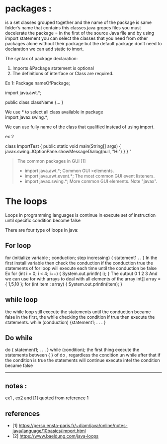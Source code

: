 # packages : 
is a set classes grouped together  and the name of  the package is same folder’s name that  contains this classes.java  gropes files 
 you must decelerate the package = in the first of  the source Java file  and by using import statement you can select the classes that you need from other packages alone without their package but the default package don’t need to declaration   we can add static to imort.

The syntax of package declaration:
1.	Imports  &Package statement  is optional
2.	 The definitions  of interface  or Class  are required.

Ex 1:
Package nameOfPackage;

import java.awt.*;

public class className {…
}

We use * to select all class available in package  
import javax.swing.*;  

We can use  fully name of the class that qualified instead of using import.

ex 2

class ImportTest {
    public static void main(String[] args) {
        javax.swing.JOptionPane.showMessageDialog(null, "Hi")
    }
}
"
 > The common packages in GUI [1]
>- import java.awt.*;	Common GUI >elements.
> - import java.awt.event.*;	The most common GUI event listeners.
> - import javax.swing.*;	More common GUI elements. Note "javax".
 
# The loops
Loops in programming languages is continue in execute set of instruction until specific condition become false

There are four type of loops in java:

## For loop
for (initialize variable ; conduction; step incressing) {
statement1
.
.
 }
In the first  install variable then check the conduction if the conduction true the statements of for loop will execute each time until the conduction be  false 
Ex
for (int i = 0; i < 4; i++) {
    System.out.println( i);
}
The output 
0
1
2
3
And we can use for with arrays to deal with all elements of the array
int[] array = { 1,5,10 };
 for (int item : array) { System.out.println(item); }



## while loop
the while loop still execute the  statements until the conduction  became false
in the first, the while checking the condition if true then execute the statements.
while (conduction) 
{statement1;
.
.
.
}
## Do while

do {
 statement1;
.
.
.
 } 
while (condition);
the first thing execute the statements between { }  of do , regardless the condition un while after that if the condition is true the  statements will continue execute intel the condition became false 

---------
## notes :
ex1 , ex2 and [1] quoted  from reference  1

## references
- [1] https://perso.ensta-paris.fr/~diam/java/online/notes-java/language/10basics/import.html
- [2] https://www.baeldung.com/java-loops 
